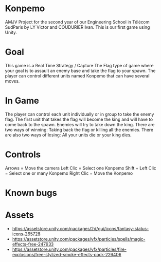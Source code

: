 # Konpemo
AMJV Project for the second year of our Engineering School in Télécom SudParis by LY Victor and COUDURIER Ivan.
This is our first game using Unity.

# Goal
This game is a Real Time Strategy / Capture The Flag type of game where your goal is to assault an enemy base and take the flag to your spawn.
The player can control different units named Konpemo that can have several moves.

# In Game
The player can control each unit individually or in group to take the enemy flag. The first unit that takes the flag will become the king and will have to come back to the spawn. Enemies will try to take down the king.
There are two ways of winning: Taking back the flag or killing all the enemies.
There are also two ways of losing: All your units die or your king dies.

# Controls
Arrows = Move the camera
Left Clic = Select one Konpemo
Shift + Left Clic = Select one or many Konpemo
Right Clic = Move the Konpemo

# Known bugs

# Assets

- https://assetstore.unity.com/packages/2d/gui/icons/fantasy-status-icons-265728
- https://assetstore.unity.com/packages/vfx/particles/spells/magic-effects-free-247933
- https://assetstore.unity.com/packages/vfx/particles/fire-explosions/free-stylized-smoke-effects-pack-226406
